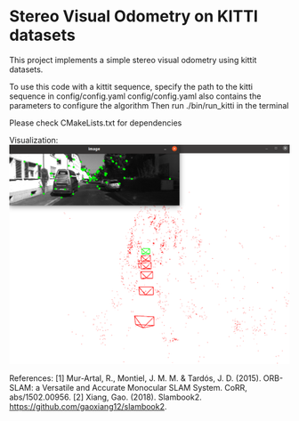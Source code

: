 # Stereo Visual Odometry on KITTI datasets

This project implements a simple stereo visual odometry using kittit datasets.

To use this code with a kittit sequence, specify the path to the kitti sequence in config/config.yaml
config/config.yaml also contains the parameters to configure the algorithm
Then run ./bin/run_kitti in the terminal

Please check CMakeLists.txt for dependencies

Visualization:
![Visualization](https://github.com/kangqi-ni/stereo_vo/blob/master/Visualizer.png)

References:
[1] Mur-Artal, R., Montiel, J. M. M. & Tardós, J. D. (2015). ORB-SLAM: a Versatile and Accurate Monocular SLAM System. CoRR, abs/1502.00956.
[2] Xiang, Gao. (2018). Slambook2. https://github.com/gaoxiang12/slambook2.
